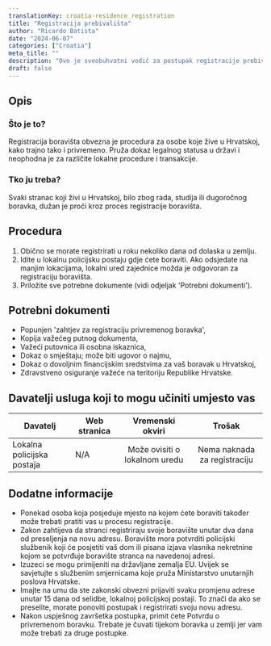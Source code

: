 ```yaml
---
translationKey: croatia-residence_registration
title: "Registracija prebivališta"
author: "Ricardo Batista"
date: "2024-06-07"
categories: ["Croatia"]
meta_title: ""
description: "Ovo je sveobuhvatni vodič za postupak registracije prebivališta u Hrvatskoj."
draft: false
---
```


## Opis
### Što je to?
Registracija boravišta obvezna je procedura za osobe koje žive u Hrvatskoj, kako trajno tako i privremeno. Pruža dokaz legalnog statusa u državi i neophodna je za različite lokalne procedure i transakcije.

### Tko ju treba?
Svaki stranac koji živi u Hrvatskoj, bilo zbog rada, studija ili dugoročnog boravka, dužan je proći kroz proces registracije boravišta.

## Procedura
1. Obično se morate registrirati u roku nekoliko dana od dolaska u zemlju.
2. Idite u lokalnu policijsku postaju gdje ćete boraviti. Ako odsjedate na manjim lokacijama, lokalni ured zajednice možda je odgovoran za registraciju boravišta.
3. Priložite sve potrebne dokumente (vidi odjeljak 'Potrebni dokumenti').

## Potrebni dokumenti
- Popunjen 'zahtjev za registraciju privremenog boravka',
- Kopija važećeg putnog dokumenta,
- Važeći putovnica ili osobna iskaznica,
- Dokaz o smještaju; može biti ugovor o najmu,
- Dokaz o dovoljnim financijskim sredstvima za vaš boravak u Hrvatskoj,
- Zdravstveno osiguranje važeće na teritoriju Republike Hrvatske.

## Davatelji usluga koji to mogu učiniti umjesto vas

| Davatelj        |     Web stranica     |     Vremenski okviri    |       Trošak      |
| --------------- | --------------- |  :-------------: | :-------------: |
| Lokalna policijska postaja     |  N/A      |      Može ovisiti o lokalnom uredu     |       Nema naknada za registraciju       |

## Dodatne informacije
- Ponekad osoba koja posjeduje mjesto na kojem ćete boraviti također može trebati pratiti vas u procesu registracije.
- Zakon zahtijeva da stranci registriraju svoje boravište unutar dva dana od preseljenja na novu adresu. Boravište mora potvrditi policijski službenik koji će posjetiti vaš dom ili pisana izjava vlasnika nekretnine kojom se potvrđuje boravište stranca na navedenoj adresi.
- Izuzeci se mogu primijeniti na državljane zemalja EU. Uvijek se savjetujte s službenim smjernicama koje pruža Ministarstvo unutarnjih poslova Hrvatske.
- Imajte na umu da ste zakonski obvezni prijaviti svaku promjenu adrese unutar 15 dana od selidbe, lokalnoj policijskoj postaji. To znači da ako se preselite, morate ponoviti postupak i registrirati svoju novu adresu.
- Nakon uspješnog završetka postupka, primit ćete Potvrdu o privremenom boravku. Trebate je čuvati tijekom boravka u zemlji jer vam može trebati za druge postupke.
